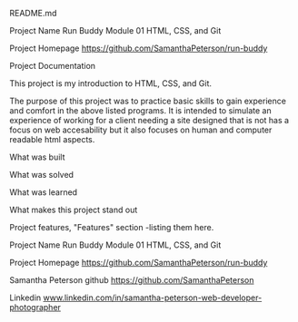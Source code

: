 README.md

Project Name
Run Buddy Module 01 HTML, CSS, and Git

Project Homepage
https://github.com/SamanthaPeterson/run-buddy

Project Documentation

This project is my introduction to HTML, CSS, and Git. 

The purpose of this project was to practice basic skills to gain experience and comfort in the above listed programs. 
It is intended to simulate an experience of working for a client needing a site designed that is not has a focus on web accesability
but it also focuses on human and computer readable html aspects. 

What was built 

What was solved

What was learned 

What makes this project stand out
 
 
Project features,  "Features" section -listing them here.

Project Name
Run Buddy Module 01 HTML, CSS, and Git

Project Homepage
 https://github.com/SamanthaPeterson/run-buddy


 

 Samantha Peterson 
 github
 https://github.com/SamanthaPeterson

 Linkedin
www.linkedin.com/in/samantha-peterson-web-developer-photographer

